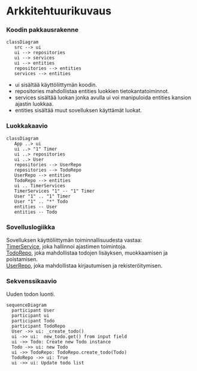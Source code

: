 # Arkkitehtuurikuvaus  
### Koodin pakkausrakenne  
```mermaid
classDiagram
   src --> ui
   ui --> repositories
   ui --> services
   ui --> entities
   repositories --> entities
   services --> entities
```  
- ui sisältää käyttöliittymän koodin.
- repositories mahdollistaa entities luokkien tietokantatoiminnot.
- services sisältää luokan jonka avulla ui voi manipuloida entities kansion ajastin luokkaa.
- entities sisältää muut sovelluksen käyttämät luokat.  
### Luokkakaavio  
```mermaid
classDiagram
   App ..> ui
   ui ..> "1" Timer
   ui ..> repositories
   ui ..> User
   repositories --> UserRepo
   repositories --> TodoRepo
   UserRepo --> entities
   TodoRepo --> entities
   ui .. TimerServices
   TimerServices "1" -- "1" Timer
   User "1" .. "1" Timer
   User "1" .. "*" Todo
   entities -- User
   entities -- Todo
```  
### Sovelluslogiikka  
Sovelluksen käyttöliittymän toiminnallisuudesta vastaa:  
[TimerService](https://github.com/lllIIlIIlll/ot-harjoitustyo/blob/master/src/services/timer_service.py), joka hallinnoi ajastimen toimintoja.  
[TodoRepo](https://github.com/lllIIlIIlll/ot-harjoitustyo/blob/master/src/reporitories/todo_repo.py), joka mahdollistaa todojen lisäyksen, muokkaamisen ja poistamisen.  
[UserRepo](https://github.com/lllIIlIIlll/ot-harjoitustyo/blob/master/src/reporitories/user_repo.py), joka mahdollistaa kirjautumisen ja rekisteröitymisen.  
### Sekvenssikaavio  
Uuden todon luonti.  
```mermaid
sequenceDiagram
  participant User
  participant ui
  participant Todo
  participant TodoRepo
  User ->> ui: _create_todo()
  ui ->> ui:  new_todo.get() from input field
  ui ->> Todo: Create new Todo instance
  Todo ->> ui: new Todo
  ui ->> TodoRepo: TodoRepo.create_todo(Todo)
  TodoRepo ->> ui: True
  ui ->> ui: Update todo list
```